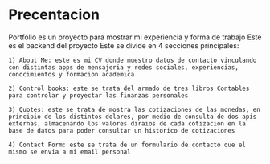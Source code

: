 # Precentacion

Portfolio es un proyecto para mostrar mi experiencia y forma de trabajo 
Este es el backend del proyecto
Este se divide en 4 secciones principales:

    1) About Me: este es mi CV donde muestro datos de contacto vinculando con distintas apps de mensajeria y redes sociales, experiencias, conocimientos y formacion academica

    2) Control books: este se trata del armado de tres libros Contables para controlar y proyectar las finanzas personales

    3) Quotes: este se trata de mostra las cotizaciones de las monedas, en principio de los distintos dolares, por medio de consulta de dos apis externas, almacenando los valores diraios de cada cotizacion en la base de datos para poder consultar un historico de cotizaciones 

    4) Contact Form: este se trata de un formulario de contacto que el mismo se envia a mi email personal
